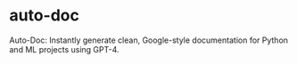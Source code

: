 # auto-doc
Auto-Doc: Instantly generate clean, Google-style documentation for Python and ML projects using GPT-4.
